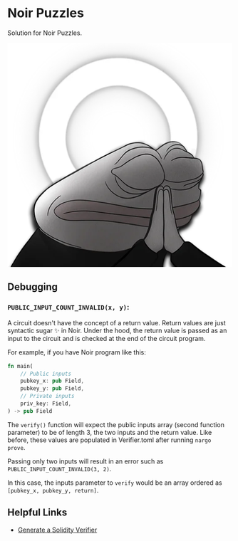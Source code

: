 # Noir Puzzles

Solution for Noir Puzzles.

![noir](sticker.webp)

## Debugging

### `PUBLIC_INPUT_COUNT_INVALID(x, y)`:

A circuit doesn't have the concept of a return value. Return values are just syntactic sugar ✨ in Noir.
Under the hood, the return value is passed as an input to the circuit and is checked at the end of the circuit program.

For example, if you have Noir program like this:

```rust
fn main(
    // Public inputs
    pubkey_x: pub Field,
    pubkey_y: pub Field,
    // Private inputs
    priv_key: Field,
) -> pub Field
```

The `verify()` function will expect the public inputs array (second function parameter) to be of length 3, the two inputs and the return value. Like before, these values are populated in Verifier.toml after running `nargo prove`.

Passing only two inputs will result in an error such as `PUBLIC_INPUT_COUNT_INVALID(3, 2)`.

In this case, the inputs parameter to `verify` would be an array ordered as `[pubkey_x, pubkey_y, return]`.

## Helpful Links

- [Generate a Solidity Verifier](https://noir-lang.org/docs/dev/how_to/how-to-solidity-verifier/#step-4---verifying)
